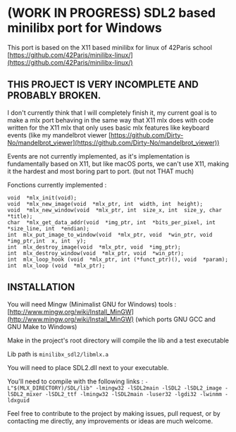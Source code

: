 
# (WORK IN PROGRESS) SDL2 based minilibx port for Windows
This port is based on the X11 based minilibx for linux of 42Paris school [https://github.com/42Paris/minilibx-linux/](https://github.com/42Paris/minilibx-linux/)

## THIS PROJECT IS VERY INCOMPLETE  AND PROBABLY BROKEN.
I don't currently think that I will completely finish it, my current goal is to make a mlx port behaving in the same way that X11 mlx does with code written for the X11 mlx that only uses basic mlx features like keyboard events (like my mandelbrot viewer [https://github.com/Dirty-No/mandelbrot_viewer](https://github.com/Dirty-No/mandelbrot_viewer))

Events are not currently implemented, as it's implementation is fundamentally based on X11, but like macOS ports, we can't use X11, making it the hardest and most boring part to port. (but not THAT much)

Fonctions currently implemented  :

    void  *mlx_init(void);
    void  *mlx_new_image(void  *mlx_ptr, int  width, int  height);
    void  *mlx_new_window(void  *mlx_ptr, int  size_x, int  size_y, char  *title);
    char  *mlx_get_data_addr(void  *img_ptr, int  *bits_per_pixel, int  *size_line, int  *endian);
    int  mlx_put_image_to_window(void  *mlx_ptr, void  *win_ptr, void  *img_ptr,int  x, int  y);
    int  mlx_destroy_image(void  *mlx_ptr, void  *img_ptr);
    int  mlx_destroy_window(void  *mlx_ptr, void  *win_ptr);
    int  mlx_loop_hook (void  *mlx_ptr, int (*funct_ptr)(), void  *param);
    int  mlx_loop (void  *mlx_ptr);

## INSTALLATION
You will need Mingw (Minimalist GNU for Windows) tools : 
[http://www.mingw.org/wiki/Install_MinGW](http://www.mingw.org/wiki/Install_MinGW)
(which ports GNU GCC and GNU Make to Windows)

Make in the project's root directory will compile the lib and a test executable

Lib path is `minilibx_sdl2/libmlx.a
`

You will need to place SDL2.dll next to your executable.

You'll need to compile with the following links :
 `-L"$(MLX_DIRECTORY)/SDL/lib" -lmingw32 -lSDL2main -lSDL2 -lSDL2_image -lSDL2_mixer -lSDL2_ttf -lmingw32 -lSDL2main -luser32 -lgdi32 -lwinmm -ldxguid`


Feel free to contribute to the project by making issues, pull request, or by contacting me directly, any improvements or ideas are much welcome.
